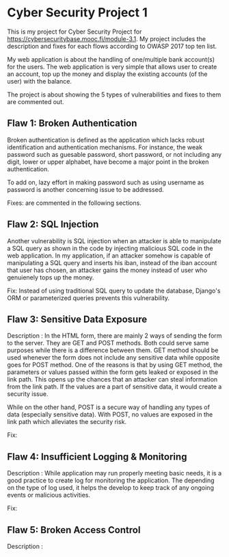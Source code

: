 # Cyber Security Project 1

This is my project for Cyber Security Project for https://cybersecuritybase.mooc.fi/module-3.1. My project includes the description and fixes for each flows according to OWASP 2017 top ten list.

My web application is about the handling of one/multiple bank account(s) for the users. The web application is very simple that allows user to create an account, top up the money and display the existing accounts (of the user) with the balance. 

The project is about showing the 5 types of vulnerabilities and fixes to them are commented out. 

## Flaw 1: Broken Authentication
Broken authentication is defined as the application which lacks robust identification and authentication mechanisms. For instance, the weak password such as guesable password, short password, or not including any digit, lower or upper alphabet, have become a major point in the broken authentication. 

To add on, lazy effort in making password such as using username as password is another concerning issue to be addressed.

Fixes: are commented in the following sections.

## Flaw 2: SQL Injection
Another vulnerability is SQL injection when an attacker is able to manipulate a SQL query as shown in the code by injecting malicious SQL code in the web application. In my application, if an attacker somehow is capable of manipulating a SQL query and inserts his iban, instead of the iban account that user has chosen, an attacker gains the money instead of user who genuienely tops up the money. 

Fix: Instead of using traditional SQL query to update the database, Django's ORM or parameterized queries prevents this vulnerability.

## Flaw 3: Sensitive Data Exposure
Description : In the HTML form, there are mainly 2 ways of sending the form to the server. They are GET and POST methods. Both could serve same purposes while there is a difference between them. GET method should be used whenever the form does not include any sensitive data while opposite goes for POST method. One of the reasons is that by using GET method, the parameters or values passed within the form gets leaked or exposed in the link path. This opens up the chances that an attacker can steal information from the link path. If the values are a part of sensitive data, it would create a security issue. 

While on the other hand, POST is a secure way of handling any types of data (especially sensitive data). With POST, no values are exposed in the link path which alleviates the security risk.

Fix: 

## Flaw 4: Insufficient Logging & Monitoring
Description : While application may run properly meeting basic needs, it is a good practice to create log for monitoring the application. The depending on the type of log used, it helps the develop to keep track of any ongoing events or malicious activities. 

Fix: 

## Flaw 5: Broken Access Control
Description : 

